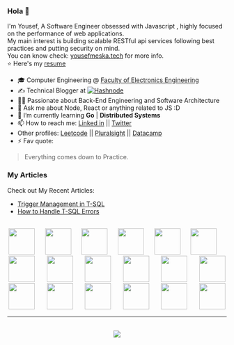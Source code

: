 ### Hola 👋
I'm Yousef, A Software Engineer obsessed with Javascript , highly focused on the performance of web applications. <br>
My main interest is building scalable RESTful api services following best practices and putting security on mind.<br>
You can know check: <a href="http://yousefmeska.tech/aboutme/">yousefmeska.tech</a> for more info. <br>
:star: Here's my <a href="https://drive.google.com/file/d/1BJwwhnb7ewnmcInTG9Vgg1FjHX7vDHhe/view?usp=sharing">resume</a>

- 🎓 Computer Engineering @ <a href="http://www.menofia.edu.eg/fee/Home/en">Faculty of Electronics Engineering</a>
- ✍️ Technical Blogger at <a href="https://hashnode.com/@meska54" target="_blank"><img alt="Hashnode" src="https://img.shields.io/badge/-Hashnode-2962FF?logo=hashnode" /></a>
- 🏃‍♂️ Passionate about Back-End Engineering and Software Architecture
- 💬 Ask me about Node, React or anything related to JS :D 
- 🌱 I’m currently learning **Go** | **Distributed Systems**
- 📫 How to reach me: <a href="https://www.linkedin.com/in/yousef-meska/">Linked in</a> || <a href="https://twitter.com/meska54">Twitter </a>
- Other profiles: <a href="https://leetcode.com/yousef_meska/">Leetcode</a> || <a href="https://app.pluralsight.com/profile/yousef-meska">Pluralsight</a> || <a href="https://www.datacamp.com/profile/yousefmeska">Datacamp</a>
- ⚡ Fav quote: 
> Everything comes down to Practice.
 
 ### My Articles
 Check out My Recent Articles:
 - <a href="https://meska54.hashnode.dev/trigger-management-and-optimization-part-1">Trigger Management in T-SQL</a>
 - <a href="https://meska54.hashnode.dev/how-to-handle-t-sql-errors-efficiently">How to Handle T-SQL Errors </a>
<br/>
<div align="center">
  <img
    src="https://cdn.jsdelivr.net/gh/devicons/devicon@latest/icons/html5/html5-plain.svg"
    width="60px"
  />&nbsp;&nbsp;&nbsp;&nbsp;&nbsp;
  <img
    src="https://cdn.jsdelivr.net/gh/devicons/devicon@latest/icons/css3/css3-plain.svg"
    width="60px"
    />&nbsp;&nbsp;&nbsp;&nbsp;&nbsp;
  <img
    src="https://cdn.jsdelivr.net/gh/devicons/devicon@latest/icons/javascript/javascript-plain.svg"
    width="60px"
  />&nbsp;&nbsp;&nbsp;&nbsp;&nbsp;
  <img
    src="https://cdn.jsdelivr.net/gh/devicons/devicon@latest/icons/typescript/typescript-plain.svg"
    width="60px"
  />&nbsp;&nbsp;&nbsp;&nbsp;&nbsp;
  <img
    src="https://cdn.jsdelivr.net/gh/devicons/devicon@latest/icons/react/react-original.svg"
    width="60px"
  />&nbsp;&nbsp;&nbsp;&nbsp;&nbsp;
  <img
    src="https://cdn.jsdelivr.net/gh/devicons/devicon@latest/icons/redux/redux-original.svg"
    width="60px"
  />&nbsp;&nbsp;&nbsp;&nbsp;&nbsp;
 <br/>
   <img src="https://cdn.jsdelivr.net/gh/devicons/devicon/icons/nodejs/nodejs-original-wordmark.svg" width="60px"/>
 &nbsp;&nbsp;&nbsp;&nbsp;&nbsp;
 <img src="https://cdn.jsdelivr.net/gh/devicons/devicon/icons/mysql/mysql-original-wordmark.svg" width="60xp"/>
 &nbsp;&nbsp;&nbsp;&nbsp;&nbsp;
  <img src="https://cdn.jsdelivr.net/gh/devicons/devicon/icons/docker/docker-original-wordmark.svg" width="60px"/>
&nbsp;&nbsp;&nbsp;&nbsp;&nbsp;
  <img src="https://cdn.jsdelivr.net/gh/devicons/devicon/icons/graphql/graphql-plain-wordmark.svg" width="60px"/>
&nbsp;&nbsp;&nbsp;&nbsp;&nbsp;
 <img src="https://cdn.jsdelivr.net/gh/devicons/devicon/icons/postgresql/postgresql-original-wordmark.svg" width="60px"/>
&nbsp;&nbsp;&nbsp;&nbsp;&nbsp;
 <img src="https://cdn.jsdelivr.net/gh/devicons/devicon/icons/firebase/firebase-plain-wordmark.svg" width="60px"/>
 <br/>
 <img src="https://cdn.jsdelivr.net/gh/devicons/devicon/icons/nginx/nginx-original.svg" width="60px"/>
 &nbsp;&nbsp;&nbsp;&nbsp;&nbsp;
 <img src="https://cdn.jsdelivr.net/gh/devicons/devicon/icons/nestjs/nestjs-plain-wordmark.svg" width="60px" />
&nbsp;&nbsp;&nbsp;&nbsp;&nbsp;
<img src="https://cdn.jsdelivr.net/gh/devicons/devicon/icons/redis/redis-original-wordmark.svg" width="60px"/>
 &nbsp;&nbsp;&nbsp;&nbsp;&nbsp;
<img src="https://cdn.jsdelivr.net/gh/devicons/devicon/icons/amazonwebservices/amazonwebservices-original-wordmark.svg" width="60ox"/>
  &nbsp;&nbsp;&nbsp;&nbsp;&nbsp;
<img src="https://cdn.jsdelivr.net/gh/devicons/devicon/icons/circleci/circleci-plain-wordmark.svg" width="60px"/>
   &nbsp;&nbsp;&nbsp;&nbsp;&nbsp;
<img src="https://cdn.jsdelivr.net/gh/devicons/devicon/icons/jasmine/jasmine-plain-wordmark.svg" width="60px"/>

<hr>
<br> 
<img src="https://github-readme-stats.vercel.app/api/top-langs/?username=mrbomber0x001&show_icons=true&theme=react&&hide_border=true&langs_count=8&layout=compact" />


</div>
